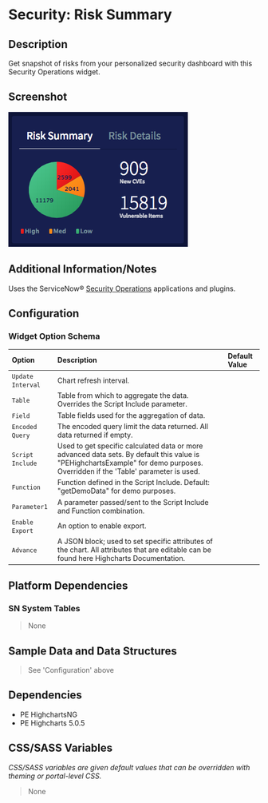 # Security: Risk Summary

## Description

Get snapshot of risks from your personalized security dashboard with this Security Operations widget.

## Screenshot

![Risk Summary](../../images/pe-risk-summary.png)

## Additional Information/Notes

Uses the ServiceNow® [Security Operations](https://docs.servicenow.com/bundle/kingston-security-management/page/product/planning-and-policy/concept/c_SecurityManagement.html) applications and plugins.

## Configuration

### Widget Option Schema

| Option | Description | Default Value |
| :--- | :--- | :--- |
| `Update Interval` | Chart refresh interval. |  |
| `Table` | Table from which to aggregate the data. Overrides the Script Include parameter. |  |
| `Field` | Table fields used for the aggregation of data. |  |
| `Encoded Query` | The encoded query limit the data returned. All data returned if empty. |  |
| `Script Include` | Used to get specific calculated data or more advanced data sets. By default this value is "PEHighchartsExample" for demo purposes. Overridden if the 'Table' parameter is used. |  |
| `Function` | Function defined in the Script Include. Default: "getDemoData" for demo purposes. |  |
| `Parameter1` | A parameter passed/sent to the Script Include and Function combination. |  |
| `Enable Export` | An option to enable export. |  |
| `Advance` | A JSON block; used to set specific attributes of the chart. All attributes that are editable can be found here Highcharts Documentation. |  |

## Platform Dependencies

### SN System Tables

> None

## Sample Data and Data Structures

> See 'Configuration' above

## Dependencies

* PE HighchartsNG
* PE Highcharts 5.0.5

## CSS/SASS Variables

_CSS/SASS variables are given default values that can be overridden with theming or portal-level CSS._

> None